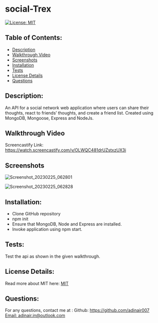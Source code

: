 # social-Trex
[![License: MIT](https://img.shields.io/badge/License-MIT-yellow.svg)](https://opensource.org/licenses/MIT)

## Table of Contents:  
* [Description](#Description)  
* [Walkthrough Video](#Walkthrough-Video)
* [Screenshots](#Screenshots)
* [Installation](#Installation)  
* [Tests](#Tests)  
* [License Details](#License-Details)    
* [Questions](#Questions)  

## Description:
An API for a social network web application where users can share their thoughts, react to friends’ thoughts, and create a friend list. Created using MongoDB, Mongoose, Express and NodeJs.

## Walkthrough Video
Screencastify Link: https://watch.screencastify.com/v/OLWQC481drUZstxzUX3i

## Screenshots

![Screenshot_20230225_062801](https://user-images.githubusercontent.com/112667543/221385870-6fcca10b-a6f8-466a-8c8e-f49ed2097c4d.png)

![Screenshot_20230225_062828](https://user-images.githubusercontent.com/112667543/221385873-9e7b2ba8-e130-4dbe-9f4b-37c8370a050d.png)


## Installation:
* Clone GitHub repository
* npm init
* Ensure that MongoDB, Node and Express are installed.
* Invoke application using npm start.

## Tests:  
Test the api as shown in the given walkthrough.

## License Details: 
 Read more about MIT here:
  [MIT](https://opensource.org/licenses/MIT)

## Questions:
For any questions, contact me at :
    Github: https://github.com/adinair007
    [Email: adinair.in@outlook.com](mailto:adinair.in@outlook.com)
